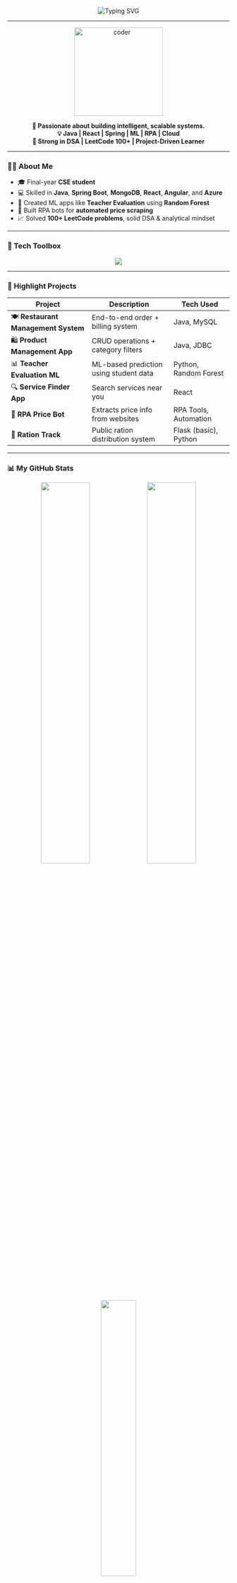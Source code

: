 <!-- HEADER -->
<p align="center">
  <img src="https://readme-typing-svg.demolab.com?font=Fira+Code&weight=500&size=24&pause=1000&center=true&vCenter=true&color=F7F7F7&background=000000&width=435&lines=Hi+%F0%9F%91%8B%2C+I'm+Gopinath+R;CSE+Student+%7C+Java+Developer;RPA+%2B+ML+%2B+Fullstack+Explorer" alt="Typing SVG" />

</p>

---

<p align="center">
  <img src="https://media.giphy.com/media/3o7TKP7D1I2UU3QZyQ/giphy.gif" width="200" alt="coder" />
</p>

<p align="center">
  <b>🚀 Passionate about building intelligent, scalable systems.</b><br>
  <b>💡 Java | React | Spring | ML | RPA | Cloud</b><br>
  <b>🧠 Strong in DSA | LeetCode 100+ | Project-Driven Learner</b>
</p>

---

### 👨‍💻 About Me
- 🎓 Final-year **CSE student**
- 💻 Skilled in **Java**, **Spring Boot**, **MongoDB**, **React**, **Angular**, and **Azure**
- 🧠 Created ML apps like **Teacher Evaluation** using **Random Forest**
- 🤖 Built RPA bots for **automated price scraping**
- 📈 Solved **100+ LeetCode problems**, solid DSA & analytical mindset

---

### 🧰 Tech Toolbox

<p align="center">
  <img src="https://skillicons.dev/icons?i=java,spring,react,angular,js,ts,html,css,python,mysql,mongodb,azure,flask,git,vscode,github" />
</p>

---

### 🚀 Highlight Projects

| Project | Description | Tech Used |
|--------|-------------|-----------|
| 🍽️ **Restaurant Management System** | End-to-end order + billing system | Java, MySQL |
| 🛍️ **Product Management App** | CRUD operations + category filters | Java, JDBC |
| 📊 **Teacher Evaluation ML** | ML-based prediction using student data | Python, Random Forest |
| 🔍 **Service Finder App** | Search services near you | React |
| 🤖 **RPA Price Bot** | Extracts price info from websites | RPA Tools, Automation |
| 🧾 **Ration Track** | Public ration distribution system | Flask (basic), Python |

---

### 📊 My GitHub Stats

<div align="center">
  <img src="https://github-readme-stats.vercel.app/api?username=Gopi04-github&show_icons=true&theme=tokyonight&border_radius=10" width="47%" />
  <img src="https://github-readme-streak-stats.herokuapp.com?user=Gopi04-github&theme=tokyonight&border_radius=10" width="47%" />
  <br><br>
  <img src="https://github-readme-stats.vercel.app/api/top-langs/?username=Gopi04-github&layout=compact&theme=tokyonight&border_radius=10" width="40%" />
</div>

---

### 🌐 Connect With Me

<p align="center">
  <a href="mailto:rajagokul231@gmail.com"><img src="https://img.shields.io/badge/Gmail-D14836?style=for-the-badge&logo=gmail&logoColor=white"/></a>
  <a href="https://linkedin.com/in/GopinathR](https://www.linkedin.com/in/gopinath-r-ba9932257/"><img src="https://img.shields.io/badge/LinkedIn-0077B5?style=for-the-badge&logo=linkedin&logoColor=white"/></a>
  <a href="https://github.com/Gopi04-github"><img src="https://img.shields.io/badge/GitHub-000?style=for-the-badge&logo=github&logoColor=white"/></a>
</p>

---

<p align="center">
  <img src="https://komarev.com/ghpvc/?username=Gopi04-github&style=flat-square&color=brightgreen" alt="Profile views" />
</p>
